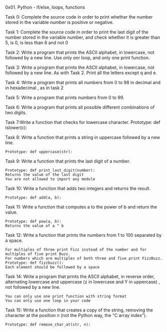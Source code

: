 0x01. Python - if/else, loops, functions 

Task 0: Complete the source code in order to print whether the number stored in the variable number is positive or negative.

Task 1: Complete the source code in order to print the last digit of the number stored in the variable number, and check whether it is greater than 5, is 0, is less than 6 and not 0

Task 2: Write a program that prints the ASCII alphabet, in lowercase, not followed by a new line. Use only onr loop, and only one print function.

Task 3: Write a program that prints the ASCII alphabet, in lowercase, not followed by a new line. As with Task 2. Print all the letters except q and e.

Task 4: Write a program that prints all numbers from 0 to 98 in decimal and in hexadecimal , as in task 2

Task 5: Write a program that prints numbers from 0 to 99.

Task 6: Write a program that prints all possible different combinations of two digits.

Task 7:Write a function that checks for lowercase character.
    Prototype: def islower(c):

Task 8: Write a function that prints a string in uppercase followed by a new line.

    Prototype: def uppercase(str):


Task 9: Write a function that prints the last digit of a number.

    Prototype: def print_last_digit(number):
    Returns the value of the last digit
    You are not allowed to import any module

Task 10: Write a function that adds two integers and returns the result.

    Prototype: def add(a, b):

Task 11: Write a function that computes a to the power of b and return the value.

    Prototype: def pow(a, b):
    Returns the value of a ^ b

Task 12: Write a function that prints the numbers from 1 to 100 separated by a space.

    For multiples of three print Fizz instead of the number and for multiples of five print Buzz.
    For numbers which are multiples of both three and five print FizzBuzz.
    Prototype: def fizzbuzz():
    Each element should be followed by a space

Task 14: Write a program that prints the ASCII alphabet, in reverse order, alternating lowercase and uppercase (z in lowercase and Y in uppercase) , not followed by a new line.

    You can only use one print function with string format
    You can only use one loop in your code

Task 15: Write a function that creates a copy of the string, removing the character at the position n (not the Python way, the “C array index”).

    Prototype: def remove_char_at(str, n):